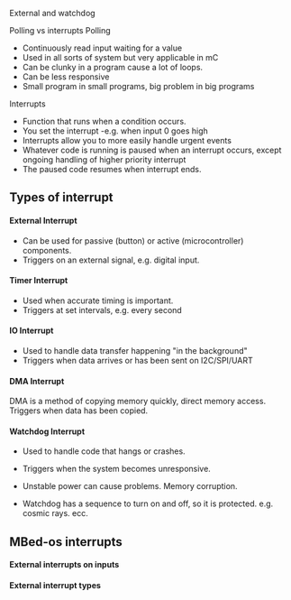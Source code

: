 External and watchdog

Polling vs interrupts
Polling
- Continuously read input waiting for a value
- Used in all sorts of system but very applicable in mC
- Can be clunky in a program cause a lot of loops.
- Can be less responsive
- Small program in small programs, big problem in big programs

Interrupts
- Function that runs when a condition occurs.
- You set the interrupt -e.g. when input 0 goes high
- Interrupts allow you to more easily handle urgent events
- Whatever code is running is paused when an interrupt occurs, except ongoing handling of higher priority interrupt
- The paused code resumes when interrupt ends.

## Types of interrupt
#### External Interrupt
- Can be used for passive (button) or active (microcontroller) components. 
- Triggers on an external signal, e.g. digital input.
#### Timer Interrupt
- Used when accurate timing is important.
- Triggers at set intervals, e.g. every second

#### IO Interrupt
- Used to handle data transfer happening "in the background"
- Triggers when data arrives or has been sent on I2C/SPI/UART

#### DMA Interrupt
DMA is a method of copying memory quickly, direct memory access.
Triggers when data has been copied.

#### Watchdog Interrupt
- Used to handle code that hangs or crashes.
- Triggers when the system becomes unresponsive.

- Unstable power can cause problems. Memory corruption.
- Watchdog has a sequence to turn on and off, so it is protected. e.g. cosmic rays. ecc. 
## MBed-os interrupts
#### External interrupts on inputs

#### External interrupt types